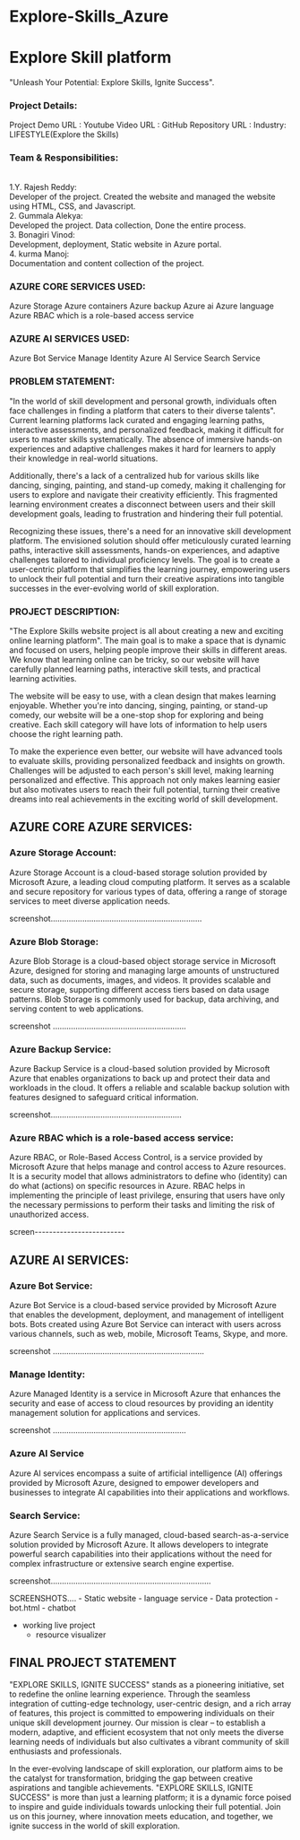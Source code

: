 # Explore-Skills_Azure
<h1>Explore Skill platform </h1>
 
"Unleash Your Potential: Explore Skills, Ignite Success".

<h3>Project Details:</h3>
Project Demo URL :  
Youtube Video URL :  
GitHub Repository URL :  
Industry: LIFESTYLE(Explore the Skills) 

<h3>Team & Responsibilities:</h3><br>
1.Y. Rajesh Reddy: <br>  Developer of the project. Created the website and managed the website using HTML, CSS, and Javascript.</br>
2. Gummala Alekya:<br>   Developed the project. Data collection, Done the entire process.</br>
3. Bonagiri Vinod:<br>   Development, deployment, Static website in Azure portal.</br>
4. kurma Manoj: <br>     Documentation and content collection of the project.</br>

<h3>AZURE CORE SERVICES USED:</h3>
Azure Storage
Azure containers
Azure backup
Azure ai
Azure language
Azure RBAC which is a role-based access service

<h3>AZURE AI SERVICES USED:</h3>
Azure Bot Service
Manage Identity
Azure AI Service
Search Service

<h3>PROBLEM STATEMENT:</h3>

"In the world of skill development and personal growth, individuals often face challenges in finding a platform that caters to their diverse talents". Current learning platforms lack curated and engaging learning paths, interactive assessments, and personalized feedback, making it difficult for users to master skills systematically. The absence of immersive hands-on experiences and adaptive challenges makes it hard for learners to apply their knowledge in real-world situations.

Additionally, there's a lack of a centralized hub for various skills like dancing, singing, painting, and stand-up comedy, making it challenging for users to explore and navigate their creativity efficiently. This fragmented learning environment creates a disconnect between users and their skill development goals, leading to frustration and hindering their full potential.

Recognizing these issues, there's a need for an innovative skill development platform. The envisioned solution should offer meticulously curated learning paths, interactive skill assessments, hands-on experiences, and adaptive challenges tailored to individual proficiency levels. The goal is to create a user-centric platform that simplifies the learning journey, empowering users to unlock their full potential and turn their creative aspirations into tangible successes in the ever-evolving world of skill exploration.

<h3>PROJECT DESCRIPTION:</h3>

"The Explore Skills website project is all about creating a new and exciting online learning platform". The main goal is to make a space that is dynamic and focused on users, helping people improve their skills in different areas. We know that learning online can be tricky, so our website will have carefully planned learning paths, interactive skill tests, and practical learning activities.

The website will be easy to use, with a clean design that makes learning enjoyable. Whether you're into dancing, singing, painting, or stand-up comedy, our website will be a one-stop shop for exploring and being creative. Each skill category will have lots of information to help users choose the right learning path.

To make the experience even better, our website will have advanced tools to evaluate skills, providing personalized feedback and insights on growth. Challenges will be adjusted to each person's skill level, making learning personalized and effective. This approach not only makes learning easier but also motivates users to reach their full potential, turning their creative dreams into real achievements in the exciting world of skill development.



<h2>AZURE CORE AZURE SERVICES:</h2>

<h3>Azure Storage Account:</h3>
Azure Storage Account is a cloud-based storage solution provided by Microsoft Azure, a leading cloud computing platform. It serves as a scalable and secure repository for various types of data, offering a range of storage services to meet diverse application needs.

screenshot...................................................................

<h3>Azure Blob Storage:</h3>

Azure Blob Storage is a cloud-based object storage service in Microsoft Azure, designed for storing and managing large amounts of unstructured data, such as documents, images, and videos. It provides scalable and secure storage, supporting different access tiers based on data usage patterns. Blob Storage is commonly used for backup, data archiving, and serving content to web applications.

screenshot ...........................................................


<h3>Azure Backup Service:</h3>

Azure Backup Service is a cloud-based solution provided by Microsoft Azure that enables organizations to back up and protect their data and workloads in the cloud. It offers a reliable and scalable backup solution with features designed to safeguard critical information.

screenshot..........................................................

<h3>Azure RBAC which is a role-based access service:</h3>

Azure RBAC, or Role-Based Access Control, is a service provided by Microsoft Azure that helps manage and control access to Azure resources. It is a security model that allows administrators to define who (identity) can do what (actions) on specific resources in Azure. RBAC helps in implementing the principle of least privilege, ensuring that users have only the necessary permissions to perform their tasks and limiting the risk of unauthorized access.

screen-------------------------



<h2>AZURE AI SERVICES:</h2>

<h3>Azure Bot Service:</h3>

Azure Bot Service is a cloud-based service provided by Microsoft Azure that enables the development, deployment, and management of intelligent bots. Bots created using Azure Bot Service can interact with users across various channels, such as web, mobile, Microsoft Teams, Skype, and more.

screenshot ...................................................................

<h3>Manage Identity:</h3>

Azure Managed Identity is a service in Microsoft Azure that enhances the security and ease of access to cloud resources by providing an identity management solution for applications and services.

screenshot ...........................................................

<h3>Azure AI Service</h3>

Azure AI services encompass a suite of artificial intelligence (AI) offerings provided by Microsoft Azure, designed to empower developers and businesses to integrate AI capabilities into their applications and workflows.

<h3>Search Service:</h3>
Azure Search Service is a fully managed, cloud-based search-as-a-service solution provided by Microsoft Azure. It allows developers to integrate powerful search capabilities into their applications without the need for complex infrastructure or extensive search engine expertise.

screenshot.......................................................................


SCREENSHOTS....
	- Static website 
	- language service 
	- Data protection 
	- bot.html
	- chatbot
- working live project 
	- resource visualizer

<h2>FINAL PROJECT STATEMENT </h2>


"EXPLORE SKILLS, IGNITE SUCCESS" stands as a pioneering initiative, set to redefine the online learning experience. Through the seamless integration of cutting-edge technology, user-centric design, and a rich array of features, this project is committed to empowering individuals on their unique skill development journey. Our mission is clear – to establish a modern, adaptive, and efficient ecosystem that not only meets the diverse learning needs of individuals but also cultivates a vibrant community of skill enthusiasts and professionals.

In the ever-evolving landscape of skill exploration, our platform aims to be the catalyst for transformation, bridging the gap between creative aspirations and tangible achievements. "EXPLORE SKILLS, IGNITE SUCCESS" is more than just a learning platform; it is a dynamic force poised to inspire and guide individuals towards unlocking their full potential. Join us on this journey, where innovation meets education, and together, we ignite success in the world of skill exploration.













